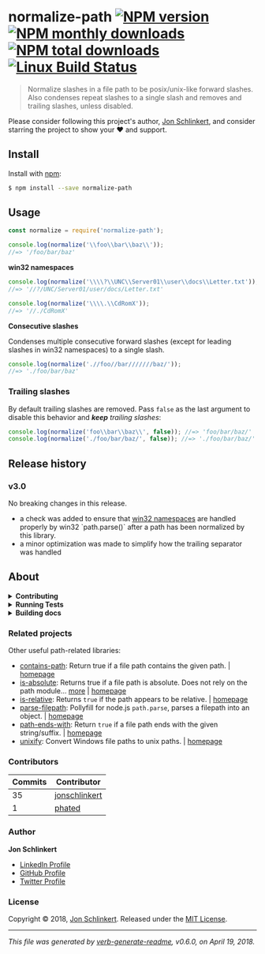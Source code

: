 # normalize-path [![NPM version](https://img.shields.io/npm/v/normalize-path.svg?style=flat)](https://www.npmjs.com/package/normalize-path) [![NPM monthly downloads](https://img.shields.io/npm/dm/normalize-path.svg?style=flat)](https://npmjs.org/package/normalize-path) [![NPM total downloads](https://img.shields.io/npm/dt/normalize-path.svg?style=flat)](https://npmjs.org/package/normalize-path) [![Linux Build Status](https://img.shields.io/travis/jonschlinkert/normalize-path.svg?style=flat&label=Travis)](https://travis-ci.org/jonschlinkert/normalize-path)

> Normalize slashes in a file path to be posix/unix-like forward slashes. Also condenses repeat slashes to a single slash and removes and trailing slashes, unless disabled.

Please consider following this project's author, [Jon Schlinkert](https://github.com/jonschlinkert), and consider starring the project to show your :heart: and support.

## Install

Install with [npm](https://www.npmjs.com/):

```sh
$ npm install --save normalize-path
```

## Usage

```js
const normalize = require('normalize-path');

console.log(normalize('\\foo\\bar\\baz\\')); 
//=> '/foo/bar/baz'
```

**win32 namespaces**

```js
console.log(normalize('\\\\?\\UNC\\Server01\\user\\docs\\Letter.txt')); 
//=> '//?/UNC/Server01/user/docs/Letter.txt'

console.log(normalize('\\\\.\\CdRomX')); 
//=> '//./CdRomX'
```

**Consecutive slashes**

Condenses multiple consecutive forward slashes (except for leading slashes in win32 namespaces) to a single slash.

```js
console.log(normalize('.//foo//bar///////baz/')); 
//=> './foo/bar/baz'
```

### Trailing slashes

By default trailing slashes are removed. Pass `false` as the last argument to disable this behavior and _**keep** trailing slashes_:

```js
console.log(normalize('foo\\bar\\baz\\', false)); //=> 'foo/bar/baz/'
console.log(normalize('./foo/bar/baz/', false)); //=> './foo/bar/baz/'
```

## Release history

### v3.0

No breaking changes in this release.

* a check was added to ensure that [win32 namespaces](https://msdn.microsoft.com/library/windows/desktop/aa365247(v=vs.85).aspx#namespaces) are handled properly by win32 `path.parse()` after a path has been normalized by this library.
* a minor optimization was made to simplify how the trailing separator was handled

## About

<details>
<summary><strong>Contributing</strong></summary>

Pull requests and stars are always welcome. For bugs and feature requests, [please create an issue](../../issues/new).

</details>

<details>
<summary><strong>Running Tests</strong></summary>

Running and reviewing unit tests is a great way to get familiarized with a library and its API. You can install dependencies and run tests with the following command:

```sh
$ npm install && npm test
```

</details>

<details>
<summary><strong>Building docs</strong></summary>

_(This project's readme.md is generated by [verb](https://github.com/verbose/verb-generate-readme), please don't edit the readme directly. Any changes to the readme must be made in the [.verb.md](.verb.md) readme template.)_

To generate the readme, run the following command:

```sh
$ npm install -g verbose/verb#dev verb-generate-readme && verb
```

</details>

### Related projects

Other useful path-related libraries:

* [contains-path](https://www.npmjs.com/package/contains-path): Return true if a file path contains the given path. | [homepage](https://github.com/jonschlinkert/contains-path "Return true if a file path contains the given path.")
* [is-absolute](https://www.npmjs.com/package/is-absolute): Returns true if a file path is absolute. Does not rely on the path module… [more](https://github.com/jonschlinkert/is-absolute) | [homepage](https://github.com/jonschlinkert/is-absolute "Returns true if a file path is absolute. Does not rely on the path module and can be used as a polyfill for node.js native `path.isAbolute`.")
* [is-relative](https://www.npmjs.com/package/is-relative): Returns `true` if the path appears to be relative. | [homepage](https://github.com/jonschlinkert/is-relative "Returns `true` if the path appears to be relative.")
* [parse-filepath](https://www.npmjs.com/package/parse-filepath): Pollyfill for node.js `path.parse`, parses a filepath into an object. | [homepage](https://github.com/jonschlinkert/parse-filepath "Pollyfill for node.js `path.parse`, parses a filepath into an object.")
* [path-ends-with](https://www.npmjs.com/package/path-ends-with): Return `true` if a file path ends with the given string/suffix. | [homepage](https://github.com/jonschlinkert/path-ends-with "Return `true` if a file path ends with the given string/suffix.")
* [unixify](https://www.npmjs.com/package/unixify): Convert Windows file paths to unix paths. | [homepage](https://github.com/jonschlinkert/unixify "Convert Windows file paths to unix paths.")

### Contributors

| **Commits** | **Contributor** | 
| --- | --- |
| 35 | [jonschlinkert](https://github.com/jonschlinkert) |
| 1 | [phated](https://github.com/phated) |

### Author

**Jon Schlinkert**

* [LinkedIn Profile](https://linkedin.com/in/jonschlinkert)
* [GitHub Profile](https://github.com/jonschlinkert)
* [Twitter Profile](https://twitter.com/jonschlinkert)

### License

Copyright © 2018, [Jon Schlinkert](https://github.com/jonschlinkert).
Released under the [MIT License](suimu_blog/myblog/node_modules/normalize-path/LICENSE).

***

_This file was generated by [verb-generate-readme](https://github.com/verbose/verb-generate-readme), v0.6.0, on April 19, 2018._